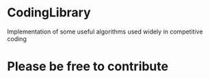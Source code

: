 # CodingLibrary
Implementation of some useful algorithms used widely in competitive coding

# Please be free to contribute

